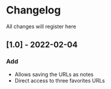 # Changelog
All changes will register here

## [1.0] - 2022-02-04

### Add
- Allows saving the URLs as notes
- Direct access to three favorites URLs